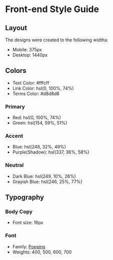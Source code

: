 # Front-end Style Guide

## Layout

The designs were created to the following widths:

- Mobile: 375px
- Desktop: 1440px

## Colors
 - Text Color: #fffcff
 - Link Color: hsl(0, 100%, 74%)
 - Terms Color: #d8d8d8
### Primary

- Red: hsl(0, 100%, 74%) 
- Green: hsl(154, 59%, 51%)

### Accent
- Blue: hsl(248, 32%, 49%)
 - Purple(Shadow): hsl(337, 36%, 58%)

### Neutral

- Dark Blue: hsl(249, 10%, 26%) 
- Grayish Blue: hsl(246, 25%, 77%)

## Typography

### Body Copy

- Font size: 16px

### Font

- Family: [Poppins](https://fonts.google.com/specimen/Poppins)
- Weights: 400, 500, 600, 700
